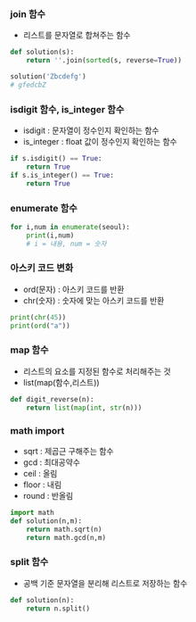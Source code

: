 ### join 함수

- 리스트를 문자열로 합쳐주는 함수

```python
def solution(s):
    return ''.join(sorted(s, reverse=True))

solution('Zbcdefg')
# gfedcbZ
```

### isdigit 함수, is_integer 함수
- isdigit : 문자열이 정수인지 확인하는 함수
- is_integer : float 값이 정수인지 확인하는 함수
```python
if s.isdigit() == True:
    return True
if s.is_integer() == True:
    return True
```

### enumerate 함수
```python
for i,num in enumerate(seoul):
    print(i,num)
    # i = 내용, num = 숫자
```

### 아스키 코드 변화
- ord(문자) : 아스키 코드를 반환
- chr(숫자) : 숫자에 맞는 아스키 코드를 반환
```python
print(chr(45))
print(ord("a"))
```

### map 함수
- 리스트의 요소를 지정된 함수로 처리해주는 것
- list(map(함수,리스트))
```python
def digit_reverse(n):
    return list(map(int, str(n)))
```

### math import
- sqrt : 제곱근 구해주는 함수
- gcd : 최대공약수
- ceil : 올림
- floor : 내림
- round : 반올림
```python
import math
def solution(n,m):
    return math.sqrt(n)
    return math.gcd(n,m)
```

### split 함수
- 공백 기준 문자열을 분리해 리스트로 저장하는 함수
```python
def solution(n):
    return n.split()
```

